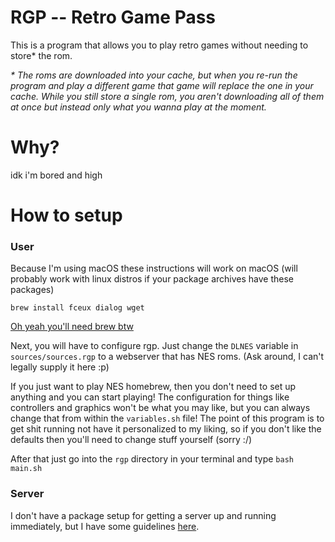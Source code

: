 # RGP -- Retro Game Pass
This is a program that allows you to play retro games without needing to store* the rom.

_* The roms are downloaded into your cache, but when you re-run the program and play a different game that game will replace the one in your cache. While you still store a single rom, you aren't downloading all of them at once but instead only what you wanna play at the moment._

# Why?
idk i'm bored and high

# How to setup
### User
Because I'm using macOS these instructions will work on macOS (will probably work with linux distros if your package archives have these packages)

`brew install fceux dialog wget`

[Oh yeah you'll need brew btw](https://brew.sh)

Next, you will have to configure rgp. Just change the `DLNES` variable in `sources/sources.rgp` to a webserver that has NES roms. (Ask around, I can't legally supply it here :p)

If you just want to play NES homebrew, then you don't need to set up anything and you can start playing! The configuration for things like controllers and graphics won't be what you may like, but you can always change that from within the `variables.sh` file! The point of this program is to get shit running not have it personalized to my liking, so if you don't like the defaults then you'll need to change stuff yourself (sorry :/)

After that just go into the `rgp` directory in your terminal and type `bash main.sh`

### Server
I don't have a package setup for getting a server up and running immediately, but I have some guidelines [here](Setup-Server.md). 